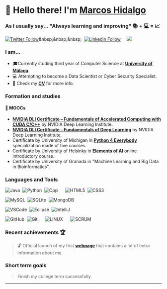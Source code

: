 # 👋 Hello there! I'm [Marcos Hidalgo][website] 
### As I usually say... "Always learning and improving" 📚 + 💻 =  📈

[![Twitter Follow](https://img.shields.io/twitter/follow/Marcos_Hidalgo_?color=%231DA1F2&label=Marcos%20Hidalgo&logo=twitter&style=plastic)](https://twitter.com/Marcos_Hidalgo_)&nbsp;&nbsp;&nbsp;&nbsp;
[![Linkedin Follow](https://img.shields.io/twitter/url?url=https://www.linkedin.com/in/marcoshidalgobcolor=%231DA1F2&label=LinkedIn&logo=linkedin&style=social)](https://www.linkedin.com/in/marcoshidalgob)&nbsp;&nbsp;&nbsp;&nbsp;
<a href="mailto:marcoshidalgobanos@gmail.com?subject=Hi%20Marcos%20Hidalgo"><img src="https://img.shields.io/badge/gmail-%23D14836.svg?&style=flat&logo=gmail&logoColor=white" /></a>


### I am...
* 🎓Currently studing third year of Computer Science at **[University of Málaga](https://www.uma.es/#gsc.tab=0)**.
* 💻 Attempting to become a Data Scientist or Cyber Security Specialist.
* 📄 Check my **[CV][website]** for more info.


### Formation and studies 
#### 🚀 MOOCs 
*  **[NVIDIA DLI Certificate – Fundamentals of Accelerated Computing with CUDA C/C++](https://courses.nvidia.com/certificates/9cdf38e81db44420b09072d8b91d7e85)** by NVIDIA Deep Learning Institute.
*  **[ NVIDIA DLI Certificate – Fundamentals of Deep Learning](https://courses.nvidia.com/certificates/fa23c9b1177f481e98165b17fb69fc9d)** by NVIDIA Deep Learning Institute.
*  Certificate by University of Michigan in **[Python 4 Everybody](https://www.coursera.org/specializations/python)** specialization made of five courses.
*  Certificate by University of Helsinky in **[Elements of AI](https://course.elementsofai.com/)** online introductory course.
*  Certificate by University of Granada in "Machine Learning and Big Data in Bioinformatics".


### Languages and Tools 

![Java](https://img.shields.io/badge/JAVA-007396.svg?&style=flat&logo=java&logoColor=white)&nbsp;
![Python](https://img.shields.io/badge/PYTHON-3776AB.svg?&style=flat&logo=python&logoColor=white)&nbsp;
![Cpp](https://img.shields.io/badge/C%20/%20C++-00599C.svg?&style=flat&logo=c%2B%2B&logoColor=white)&nbsp;
&nbsp;&nbsp;&nbsp;
![HTML5](https://img.shields.io/badge/HTML5-E34F26.svg?&style=flat&logo=html5&logoColor=white)&nbsp;
![CSS3](https://img.shields.io/badge/CSS3-%231572B6.svg?&style=flat&logo=css3&logoColor=white)&nbsp;

![MySQL](https://img.shields.io/badge/MARIADB-4479A1.svg?&style=flat&logo=mariadb&logoColor=white)&nbsp;
![SQLite](https://img.shields.io/badge/SQLITE-003B57.svg?&style=flat&logo=sqlite&logoColor=white)&nbsp;
![MongoDB](https://img.shields.io/badge/MONGODB-47A248.svg?&style=flat&logo=mongodb&logoColor=white)&nbsp;

![VSCode](https://img.shields.io/badge/VSCODE-007ACC.svg?&style=flat&logo=visual-studio-code)&nbsp;
![Eclipse](https://img.shields.io/badge/ECLIPSE-2C2255.svg?&style=flat&logo=eclipse)&nbsp;
![IntelliJ](https://img.shields.io/badge/INTELLIJ-000000.svg?&style=flat&logo=intellij-idea)&nbsp;
&nbsp;&nbsp;&nbsp;

![GitHub](https://img.shields.io/badge/GITHUB-%23121011.svg?&style=flat&logo=github&logoColor=white)&nbsp;
![Git](https://img.shields.io/badge/GIT-%23F05033.svg?&style=flat&logo=git&logoColor=white)&nbsp;
&nbsp;&nbsp;&nbsp;
![LINUX](https://img.shields.io/badge/LINUX-FCC624?style=flat-square&logo=linux&logoColor=black)&nbsp;
&nbsp;&nbsp;&nbsp;
![SCRUM](https://img.shields.io/badge/SCRUM-6DB33F.svg?&style=flat&logo=ddd&logoColor=white)&nbsp;

<!--
![GitLab](https://img.shields.io/badge/GITLAB-%23181717.svg?&style=flat&logo=gitlab&logoColor=white)&nbsp;
![GCP](https://img.shields.io/badge/GOOGLE%20CLOUD%20PLATAFORM-4285F4.svg?&style=flat&logo=google-cloud&logoColor=white)&nbsp;
![AWS](https://img.shields.io/badge/AMAZON%20AWS-232F3E.svg?&style=flat&logo=amazon-aws&logoColor=white)&nbsp;
![Oracle](https://img.shields.io/badge/ORACLE-F80000.svg?&style=flat&logo=oracle&logoColor=white)&nbsp;
-->

### Recent achievements 🏆
> 🔓 Official launch of my first **[webpage][website]** that contains a lot of extra information about me.


### Short term goals
> Finish my college term successfully.


---

<!-- LINKS -->
[website]: https://markoshb.github.io/

